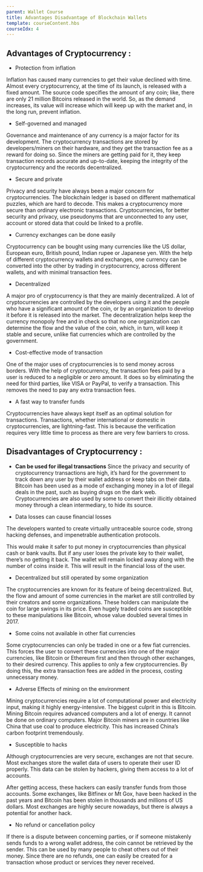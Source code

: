 ```yaml
---
parent: Wallet Course
title: Advantages Disadvantage of Blockchain Wallets
template: courseContent.hbs
courseIdx: 4
---
```


## Advantages of Cryptocurrency :

- Protection from inflation 

Inflation has caused many currencies to get their value declined with time. Almost every cryptocurrency, at the time of its launch, is released with a fixed amount. The source code specifies the amount of any coin; like, there are only 21 million Bitcoins released in the world. So, as the demand increases, its value will increase which will keep up with the market and, in the long run, prevent inflation.

- Self-governed and managed 

Governance and maintenance of any currency is a major factor for its development. The cryptocurrency transactions are stored by developers/miners on their hardware, and they get the transaction fee as a reward for doing so. Since the miners are getting paid for it, they keep transaction records accurate and up-to-date, keeping the integrity of the cryptocurrency and the records decentralized.

- Secure and private 

Privacy and security have always been a major concern for cryptocurrencies. The blockchain ledger is based on different mathematical puzzles, which are hard to decode. This makes a cryptocurrency more secure than ordinary electronic transactions. Cryptocurrencies, for better security and privacy, use pseudonyms that are unconnected to any user, account or stored data that could be linked to a profile.

- Currency exchanges can be done easily 

Cryptocurrency can be bought using many currencies like the US dollar, European euro, British pound, Indian rupee or Japanese yen. With the help of different cryptocurrency wallets and exchanges, one currency can be converted into the other by trading in cryptocurrency, across different wallets, and with minimal transaction fees.

- Decentralized 

A major pro of cryptocurrency is that they are mainly decentralized. A lot of cryptocurrencies are controlled by the developers using it and the people who have a significant amount of the coin, or by an organization to develop it before it is released into the market. The decentralization helps keep the currency monopoly free and in check so that no one organization can determine the flow and the value of the coin, which, in turn, will keep it stable and secure, unlike fiat currencies which are controlled by the government.

- Cost-effective mode of transaction 

One of the major uses of cryptocurrencies is to send money across borders. With the help of cryptocurrency, the transaction fees paid by a user is reduced to a negligible or zero amount. It does so by eliminating the need for third parties, like VISA or PayPal, to verify a transaction. This removes the need to pay any extra transaction fees.

- A fast way to transfer funds 

Cryptocurrencies have always kept itself as an optimal solution for transactions. Transactions, whether international or domestic in cryptocurrencies, are lightning-fast. This is because the verification requires very little time to process as there are very few barriers to cross.


## Disadvantages of Cryptocurrency :

- <strong>Can be used for illegal transactions</strong>
Since the privacy and security of cryptocurrency transactions are high, it’s hard for the government to track down any user by their wallet address or keep tabs on their data. Bitcoin has been used as a mode of exchanging money in a lot of illegal deals in the past, such as buying drugs on the dark web. Cryptocurrencies are also used by some to convert their illicitly obtained money through a clean intermediary, to hide its source.

- Data losses can cause financial losses 

The developers wanted to create virtually untraceable source code, strong hacking defenses, and impenetrable authentication protocols.

This would make it safer to put money in cryptocurrencies than physical cash or bank vaults. But if any user loses the private key to their wallet, there’s no getting it back. The wallet will remain locked away along with the number of coins inside it. This will result in the financial loss of the user.

- Decentralized but still operated by some organization 

The cryptocurrencies are known for its feature of being decentralized. But, the flow and amount of some currencies in the market are still controlled by their creators and some organizations. These holders can manipulate the coin for large swings in its price. Even hugely traded coins are susceptible to these manipulations like Bitcoin, whose value doubled several times in 2017.
- Some coins not available in other fiat currencies 

Some cryptocurrencies can only be traded in one or a few fiat currencies. This forces the user to convert these currencies into one of the major currencies, like Bitcoin or Ethereum first and then through other exchanges, to their desired currency. This applies to only a few cryptocurrencies. By doing this, the extra transaction fees are added in the process, costing unnecessary money.
- Adverse Effects of mining on the environment 

Mining cryptocurrencies require a lot of computational power and electricity input, making it highly energy-intensive. The biggest culprit in this is Bitcoin. Mining Bitcoin requires advanced computers and a lot of energy. It cannot be done on ordinary computers. Major Bitcoin miners are in countries like China that use coal to produce electricity. This has increased China’s carbon footprint tremendously.

- Susceptible to hacks 

Although cryptocurrencies are very secure, exchanges are not that secure. Most exchanges store the wallet data of users to operate their user ID properly. This data can be stolen by hackers, giving them access to a lot of accounts.

After getting access, these hackers can easily transfer funds from those accounts. Some exchanges, like Bitfinex or Mt Gox, have been hacked in the past years and Bitcoin has been stolen in thousands and millions of US dollars. Most exchanges are highly secure nowadays, but there is always a potential for another hack.

- No refund or cancellation policy 

If there is a dispute between concerning parties, or if someone mistakenly sends funds to a wrong wallet address, the coin cannot be retrieved by the sender. This can be used by many people to cheat others out of their money. Since there are no refunds, one can easily be created for a transaction whose product or services they never received.